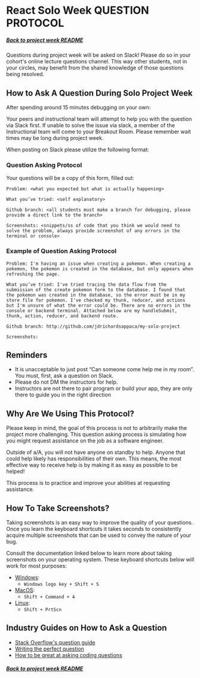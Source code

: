 # React Solo Week QUESTION PROTOCOL

##### [Back to project week README](./README.md)

Questions during project week will be asked on Slack! Please do so in your
cohort's online lecture questions channel. This way other students, not in your
circles, may benefit from the shared knowledge of those questions being
resolved.

## How to Ask A Question During Solo Project Week

After spending around 15 minutes debugging on your own:

Your peers and instructional team will attempt to help you with the question
via Slack first. If unable to solve the issue via slack, a member of the
Instructional team will come to your Breakout Room. Please remember wait times
may be long during project week.

When posting on Slack please utilize the following format:

### Question Asking Protocol

Your questions will be a copy of this form, filled out:

```
Problem: <what you expected but what is actually happening>

What you’ve tried: <self explanatory>

Github branch: <all students must make a branch for debugging, please provide a direct link to the branch>

Screenshots: <snippets/ss of code that you think we would need to solve the problem, always provide screenshot of any errors in the terminal or console>
```

### Example of Question Asking Protocol

```
Problem: I'm having an issue when creating a pokemon. When creating a pokemon, the pokemon is created in the database, but only appears when refreshing the page.

What you’ve tried: I've tried tracing the data flow from the submission of the create pokemon form to the database. I found that the pokemon was created in the database, so the error must be in my store file for pokemon. I've checked my thunk, reducer, and actions but I'm unsure of what the error could be. There are no errors in the console or backend terminal. Attached below are my handleSubmit, thunk, action, reducer, and backend route.

Github branch: http://github.com/jdrichardsappaca/my-solo-project

Screenshots:
```

## Reminders

- It is unacceptable to just post “Can someone come help me in my room”. You
  must, first, ask a question on Slack.
- Please do not DM the instructors for help.
- Instructors are not there to pair program or build your app, they are only
  there to guide you in the right direction

## Why Are We Using This Protocol?

Please keep in mind, the goal of this process is not to arbitrarily make the
project more challenging. This question asking process is simulating how you
might request assistance on the job as a software engineer.

Outside of a/A, you will not have anyone on standby to help. Anyone that could
help likely has responsibilities of their own. This means, the most effective
way to receive help is by making it as easy as possible to be helped!

This process is to practice and improve your abilities at requesting assistance.

## How To Take Screenshots?

Taking screenshots is an easy way to improve the quality of your questions.
Once you learn the keyboard shortcuts it takes seconds to consistently acquire
multiple screenshots that can be used to convey the nature of your bug.

Consult the documentation linked below to learn more about taking screenshots
on your operating system. These keyboard shortcuts below will work for most
purposes:

- [Windows][windows-screenshot]:
  - `Windows logo key + Shift + S`
- [MacOS][macos-screenshot]:
  - `Shift + Command + 4`
- [Linux][linux-screenshot]:
  - `Shift + PrtScn`

## Industry Guides on How to Ask a Question

- [Stack Overflow's question guide][stack-overflow-question-guide]
- [Writing the perfect question][the-perfect-question]
- [How to be great at asking coding questions][great-at-asking-questions]

##### [Back to project week README](./README.md)

<!-- screenshots documentation links -->

[windows-screenshot]: https://support.microsoft.com/en-us/windows/use-snipping-tool-to-capture-screenshots-00246869-1843-655f-f220-97299b865f6b#:~:text=Press%C2%A0Windows%20logo%20key%C2%A0%2B%C2%A0Shift%C2%A0%2B%C2%A0S.
[macos-screenshot]: https://support.apple.com/guide/mac-help/take-a-screenshot-or-screen-recording-mh26782/mac#:~:text=Take%20pictures%20using%20keyboard%20shortcuts
[linux-screenshot]: https://www.wikihow.com/Take-a-Screenshot-in-Linux#:~:text=Press%20.%E2%87%A7%20Shift%2BPrtScn%20to%20select%20what%20you%20capture

<!-- resources links -->

[stack-overflow-question-guide]: https://stackoverflow.com/help/how-to-ask
[the-perfect-question]: https://codeblog.jonskeet.uk/2010/08/29/writing-the-perfect-question/
[great-at-asking-questions]: https://medium.com/@gordon_zhu/how-to-be-great-at-asking-questions-e37be04d0603
